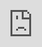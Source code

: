 ```yaml
---
layout: post
author: thomas
title: An introduction to the Hyperlambda Task Scheduler
og_image: "https://raw.githubusercontent.com/polterguy/polterguy.github.io/master/images/scheduling-task.jpg"
description: Magic's Hyperlambda Task Scheduler allows you to dynamically create Hyperlambda tasks and schedule your Hyperlambda for future execution.
canonical_url: https://aista.com/blog/introduction-to-hyperlambda-task-scheduler/
---
```


One of my favourite features with Magic is how easy it is to create and administrate scheduled tasks in the system.
Create a new task, add some Hyperlambda to it, and schedule it to execute at whatever interval you need for it
to execute. Below is a screenshot of Magic's task scheduler to give you an idea.

![Scheduling your task](https://raw.githubusercontent.com/polterguy/polterguy.github.io/master/images/scheduling-task.jpg)

The simplest task you can possibly create is probably something resembling the following.

```
/*
 * Task Hyperlambda.
 */
log.info:Your task was executed
```

If you use Magic's task scheduler to create a new task, give your task a name, paste in the above Hyperlambda
into your code editor, for then to schedule the task to execute every 5 seconds as illustrated in the above
screenshot - You will see log entries being created every 5 seconds. Make sure you click the _"Repeating"_
checkbox before you apply your repetition pattern of `5.seconds`.

The idea of Magic's task scheduler of course is that as developers we often have tasks that needs to be
executed periodically for some reasons. This might include syndicating some other data source, massaging
its result, creating aggregated results, and storing the result locally in our own database for some reasons.
This exact use case is easily achieved using the HTTP slots in Magic, such as illustrated below.

```
http.get:"https://docs.aista.com"
```

If you execute the above Hyperlambda in your _"Evaluator"_ menu item, you'll see how Magic retrieves
the HTML for our documentation landing page. A more relevant use case of course would probably imply
invoking some API returning JSON of some sort, for then to massage the JSON, and put it into some
temporary storage of some sort - But that's an exercise for later.

## Performance

Magic's task scheduler allows you to create literally thousands of such scheduled tasks due to how
it schedules your tasks for execution. This makes it almost impossible for you to create tasks that
exhausts your server. The Hyperlambda below for instance creates 5,000 tasks for you, and schedules
your tasks to execute every 120 seconds. Not only is Magic able to create 5,000 tasks and persist
these into your database without choking in some few seconds, it is also able to schedule and execute
all 5,000 tasks without making your server beg for mercy due to being exhausted of resources.

```
/*
 * Creating 5,000 scheduled tasks and executing all tasks every 2 minutes.
 */
.no:int:1
while
   lt
      get-value:x:@.no
      .:int:5000
   .lambda

      // Making sure we get a unique name for our task.
      guid.new
      convert:x:-
         type:string

      // Creating our task.
      tasks.create:x:@convert
         repeats:120.seconds
         .lambda

            // Task's Hyperlambda
            log.info:Scheduled task executed

      // Incrementing while loop counter.
      math.increment:x:@.no
```

If you execute the above Hyperlambda and wait for a couple of minutes, you'll see your log starting to fill
up with log entries. Below is a screenshot.

![Log showing 5,000 tasks executing](https://raw.githubusercontent.com/polterguy/polterguy.github.io/master/images/blogs/thousands-of-tasks.jpg)

Notice, even though Magic can easily execute 5,000 background tasks in parallel, you might want to delete
your tasks now, by executing the following Hyperlambda. If you don't delete your tasks now, your development
machine will inevitably run out of hard disc space after a while due to your log database filling up your
computer's hard disc. Execute the following Hyperlambda in your _"Evaluator"_ component to delete all your tasks.

```
// Listing all 5,000 tasks.
tasks.list
   limit:5000

// Looping through all tasks and deleting them.
for-each:x:-/*/*/id
   tasks.delete:x:@.dp/#
```

## Business process workflows

As you've probably realised by now, due to that tasks can be automatically created, persisted, and executed,
your Hyperlambda tasks lends themselves to what is often referred to as _"Business Process Workflows"_,
implying long transactions, and dynamically persisted _"function invocations"_. An example might
be a registration form where once the user registers, you want some task to execute as he or she is
verifying their email address, such as enabling his or her account, etc. During the registration
process you can easily dynamically create and persist the task that enables the account, but wait
until the user actually confirms his or her email address before you execute your task. Above of course
is an example of how to dynamically create tasks, but dynamically executing tasks is just
as easy by using the **[tasks.execute]** slot that allows you to execute a specific task by
name. If you want to read more about this you can read the [following article](/tutorials/task-scheduler/)
that describes the idea in some more details. You might also benefit from reading
the [reference documentation](/documentation/magic.lambda.scheduler/) for Magic's task scheduler.

## Internals

Magic actually stores your tasks into your MySQL/PostgreSQL/SQL Server database. This is possible because
Hyperlambda is fundamentally plain text, allowing you to persist Hyperlambda into anything capable of
handling text. If you open up your SQL dashboard item and execute the following SQL you can
actually see how your task is persisted. Make sure you select the `magic` database before executing the
following SQL.

```sql
select * from tasks
```

Below is a screenshot showing one task, and its associated Hyperlambda.

![How tasks are persisted](https://raw.githubusercontent.com/polterguy/polterguy.github.io/master/images/blogs/sql-task.jpg)

This implies among other things that if your server drops or is restarted for some reasons, both your
tasks and schedules will automatically reload and come back up again as you start your server again.
In the video below you can see me demonstrate the task scheduler.

<div class="video">
<iframe width="560" height="315" style="position:absolute; top:0; left:0; width:100%; height:100%;" src="https://www.youtube.com/embed/60le6DVMmZw" frameborder="0" allow="accelerometer; autoplay; encrypted-media; gyroscope; picture-in-picture" allowfullscreen></iframe>
</div>
